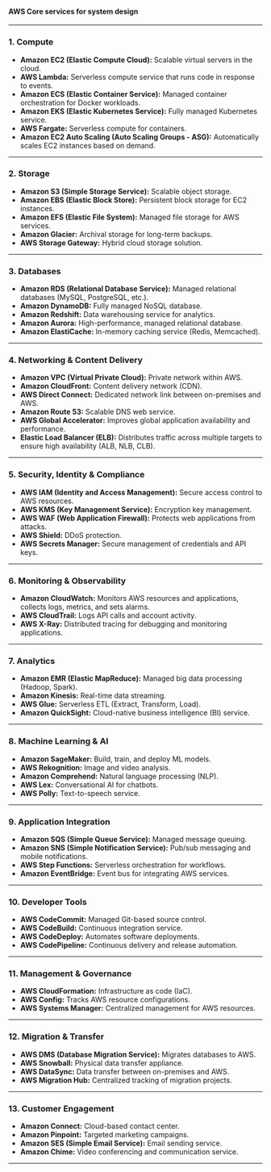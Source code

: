 #### AWS Core services for system design 
---

### **1. Compute**
- **Amazon EC2 (Elastic Compute Cloud):** Scalable virtual servers in the cloud.
- **AWS Lambda:** Serverless compute service that runs code in response to events.
- **Amazon ECS (Elastic Container Service):** Managed container orchestration for Docker workloads.
- **Amazon EKS (Elastic Kubernetes Service):** Fully managed Kubernetes service.
- **AWS Fargate:** Serverless compute for containers.
- **Amazon EC2 Auto Scaling (Auto Scaling Groups - ASG):** Automatically scales EC2 instances based on demand.

---

### **2. Storage**
- **Amazon S3 (Simple Storage Service):** Scalable object storage.
- **Amazon EBS (Elastic Block Store):** Persistent block storage for EC2 instances.
- **Amazon EFS (Elastic File System):** Managed file storage for AWS services.
- **Amazon Glacier:** Archival storage for long-term backups.
- **AWS Storage Gateway:** Hybrid cloud storage solution.

---

### **3. Databases**
- **Amazon RDS (Relational Database Service):** Managed relational databases (MySQL, PostgreSQL, etc.).
- **Amazon DynamoDB:** Fully managed NoSQL database.
- **Amazon Redshift:** Data warehousing service for analytics.
- **Amazon Aurora:** High-performance, managed relational database.
- **Amazon ElastiCache:** In-memory caching service (Redis, Memcached).

---

### **4. Networking & Content Delivery**
- **Amazon VPC (Virtual Private Cloud):** Private network within AWS.
- **Amazon CloudFront:** Content delivery network (CDN).
- **AWS Direct Connect:** Dedicated network link between on-premises and AWS.
- **Amazon Route 53:** Scalable DNS web service.
- **AWS Global Accelerator:** Improves global application availability and performance.
- **Elastic Load Balancer (ELB):** Distributes traffic across multiple targets to ensure high availability (ALB, NLB, CLB).

---

### **5. Security, Identity & Compliance**
- **AWS IAM (Identity and Access Management):** Secure access control to AWS resources.
- **AWS KMS (Key Management Service):** Encryption key management.
- **AWS WAF (Web Application Firewall):** Protects web applications from attacks.
- **AWS Shield:** DDoS protection.
- **AWS Secrets Manager:** Secure management of credentials and API keys.

---

### **6. Monitoring & Observability**
- **Amazon CloudWatch:** Monitors AWS resources and applications, collects logs, metrics, and sets alarms.
- **AWS CloudTrail:** Logs API calls and account activity.
- **AWS X-Ray:** Distributed tracing for debugging and monitoring applications.

---

### **7. Analytics**
- **Amazon EMR (Elastic MapReduce):** Managed big data processing (Hadoop, Spark).
- **Amazon Kinesis:** Real-time data streaming.
- **AWS Glue:** Serverless ETL (Extract, Transform, Load).
- **Amazon QuickSight:** Cloud-native business intelligence (BI) service.

---

### **8. Machine Learning & AI**
- **Amazon SageMaker:** Build, train, and deploy ML models.
- **AWS Rekognition:** Image and video analysis.
- **Amazon Comprehend:** Natural language processing (NLP).
- **AWS Lex:** Conversational AI for chatbots.
- **AWS Polly:** Text-to-speech service.

---

### **9. Application Integration**
- **Amazon SQS (Simple Queue Service):** Managed message queuing.
- **Amazon SNS (Simple Notification Service):** Pub/sub messaging and mobile notifications.
- **AWS Step Functions:** Serverless orchestration for workflows.
- **Amazon EventBridge:** Event bus for integrating AWS services.

---

### **10. Developer Tools**
- **AWS CodeCommit:** Managed Git-based source control.
- **AWS CodeBuild:** Continuous integration service.
- **AWS CodeDeploy:** Automates software deployments.
- **AWS CodePipeline:** Continuous delivery and release automation.

---

### **11. Management & Governance**
- **AWS CloudFormation:** Infrastructure as code (IaC).
- **AWS Config:** Tracks AWS resource configurations.
- **AWS Systems Manager:** Centralized management for AWS resources.

---

### **12. Migration & Transfer**
- **AWS DMS (Database Migration Service):** Migrates databases to AWS.
- **AWS Snowball:** Physical data transfer appliance.
- **AWS DataSync:** Data transfer between on-premises and AWS.
- **AWS Migration Hub:** Centralized tracking of migration projects.

---

### **13. Customer Engagement**
- **Amazon Connect:** Cloud-based contact center.
- **Amazon Pinpoint:** Targeted marketing campaigns.
- **Amazon SES (Simple Email Service):** Email sending service.
- **Amazon Chime:** Video conferencing and communication service.

---

